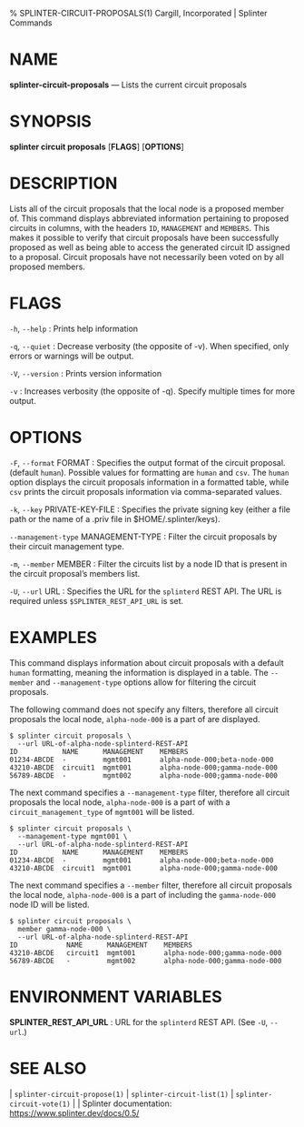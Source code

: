 % SPLINTER-CIRCUIT-PROPOSALS(1) Cargill, Incorporated | Splinter Commands
<!--
  Copyright 2018-2021 Cargill Incorporated
  Licensed under Creative Commons Attribution 4.0 International License
  https://creativecommons.org/licenses/by/4.0/
-->

NAME
====

**splinter-circuit-proposals** — Lists the current circuit proposals

SYNOPSIS
========
**splinter circuit proposals** \[**FLAGS**\] \[**OPTIONS**\]

DESCRIPTION
===========
Lists all of the circuit proposals that the local node is a proposed member of.
This command displays abbreviated information pertaining to proposed circuits in
columns, with the headers `ID`, `MANAGEMENT` and `MEMBERS`. This makes it
possible to verify that circuit proposals have been successfully proposed as
well as being able to access the generated circuit ID assigned to a proposal.
Circuit proposals have not necessarily been voted on by all proposed members.

FLAGS
=====
`-h`, `--help`
: Prints help information

`-q`, `--quiet`
: Decrease verbosity (the opposite of -v). When specified, only errors or
  warnings will be output.

`-V`, `--version`
: Prints version information

`-v`
: Increases verbosity (the opposite of -q). Specify multiple times for more
  output.

OPTIONS
=======
`-F`, `--format` FORMAT
: Specifies the output format of the circuit proposal. (default `human`).
  Possible values for formatting are `human` and `csv`. The `human` option
  displays the circuit proposals information in a formatted table, while `csv`
  prints the circuit proposals information via comma-separated values.

`-k`, `--key` PRIVATE-KEY-FILE
: Specifies the private signing key (either a file path or the name of a
  .priv file in $HOME/.splinter/keys).

`--management-type` MANAGEMENT-TYPE
: Filter the circuit proposals by their circuit management type.

`-m`, `--member` MEMBER
: Filter the circuits list by a node ID that is present in the circuit
  proposal’s members list.

`-U`, `--url` URL
: Specifies the URL for the `splinterd` REST API. The URL is required unless
  `$SPLINTER_REST_API_URL` is set.

EXAMPLES
========
This command displays information about circuit proposals with a default `human`
formatting, meaning the information is displayed in a table. The `--member` and
`--management-type` options allow for filtering the circuit proposals.

The following command does not specify any filters, therefore all circuit
proposals the local node, `alpha-node-000` is a part of are displayed.
```
$ splinter circuit proposals \
  --url URL-of-alpha-node-splinterd-REST-API
ID           NAME      MANAGEMENT    MEMBERS
01234-ABCDE  -         mgmt001       alpha-node-000;beta-node-000
43210-ABCDE  circuit1  mgmt001       alpha-node-000;gamma-node-000
56789-ABCDE  -         mgmt002       alpha-node-000;gamma-node-000
```

The next command specifies a `--management-type` filter, therefore all circuit
proposals the local node, `alpha-node-000` is a part of with a
`circuit_management_type` of `mgmt001` will be listed.
```
$ splinter circuit proposals \
  --management-type mgmt001 \
  --url URL-of-alpha-node-splinterd-REST-API
ID           NAME      MANAGEMENT    MEMBERS
01234-ABCDE  -         mgmt001       alpha-node-000;beta-node-000
43210-ABCDE  circuit1  mgmt001       alpha-node-000;gamma-node-000
```

The next command specifies a `--member` filter, therefore all circuit proposals
the local node, `alpha-node-000` is a part of including the `gamma-node-000`
node ID will be listed.
```
$ splinter circuit proposals \
  member gamma-node-000 \
  --url URL-of-alpha-node-splinterd-REST-API
ID            NAME      MANAGEMENT    MEMBERS
43210-ABCDE   circuit1  mgmt001       alpha-node-000;gamma-node-000
56789-ABCDE   -         mgmt002       alpha-node-000;gamma-node-000
```

ENVIRONMENT VARIABLES
=====================
**SPLINTER_REST_API_URL**
: URL for the `splinterd` REST API. (See `-U`, `--url`.)

SEE ALSO
========
| `splinter-circuit-propose(1)`
| `splinter-circuit-list(1)`
| `splinter-circuit-vote(1)`
|
| Splinter documentation: https://www.splinter.dev/docs/0.5/
